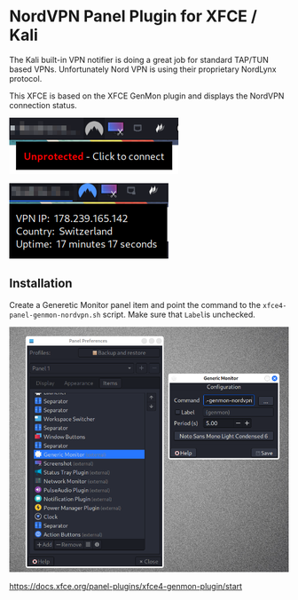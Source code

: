 # NordVPN Panel Plugin for XFCE / Kali #

The Kali built-in VPN notifier is doing a great job for standard TAP/TUN based VPNs. Unfortunately Nord VPN is using their proprietary NordLynx protocol.

This XFCE is based on the XFCE GenMon plugin and displays the NordVPN connection status.


![Alt text](img/unprotected.png "VPN not connected")

![Alt text](img/connected.png "Connection is protected")


## Installation ##

Create a Generetic Monitor panel item and point the command to the `xfce4-panel-genmon-nordvpn.sh` script. Make sure that `Label`is unchecked.  

![Alt text](img/config.png "Connection is protected")


https://docs.xfce.org/panel-plugins/xfce4-genmon-plugin/start